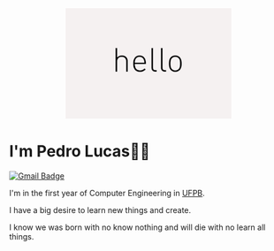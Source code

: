<div align="center">
<img src="https://github.com/JovemPedr0/JovemPedr0/blob/main/hello.gif" >
</div>

# I'm Pedro Lucas🙋‍♂️
[![Gmail Badge](https://img.shields.io/badge/-plvm0220@gmail.com-c14438?style=flat-square&logo=Gmail&logoColor=white&link=mailto:plvm0220@gmail.com)](mailto:plvm0220@gmail.com/)

I'm in the first year of Computer Engineering in 
[UFPB](http://ci.ufpb.br/).

I have a big desire to learn new things and create.

I know we was born with no know nothing and will die with no learn all things.

